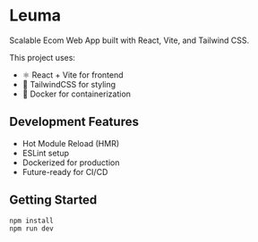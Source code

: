 # Leuma

Scalable Ecom Web App built with React, Vite, and Tailwind CSS.

This project uses:
- ⚛️ React + Vite for frontend
- 💨 TailwindCSS for styling
- 🐳 Docker for containerization

## Development Features

- Hot Module Reload (HMR)
- ESLint setup
- Dockerized for production
- Future-ready for CI/CD

## Getting Started

```bash
npm install
npm run dev
